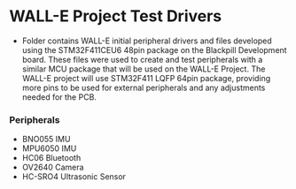 # WALL-E Project Test Drivers
- Folder contains WALL-E initial peripheral drivers and files developed using the STM32F411CEU6 48pin package on the Blackpill Development board. These files were used to create and test peripherals with a similar MCU package that will be used on the WALL-E Project. The WALL-E project will use STM32F411 LQFP 64pin package, providing more pins to be used for external peripherals and any adjustments needed for the PCB.
### Peripherals
- BNO055 IMU
- MPU6050 IMU
- HC06 Bluetooth
- OV2640 Camera
- HC-SRO4 Ultrasonic Sensor
